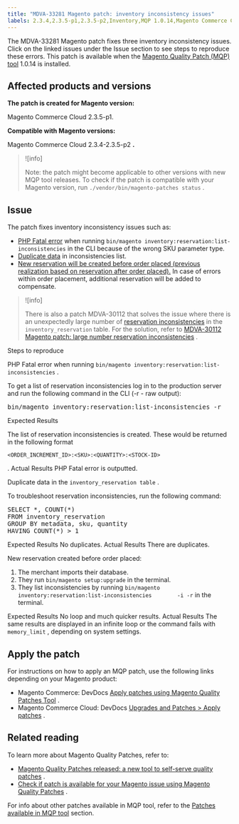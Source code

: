 ```yaml
---
title: "MDVA-33281 Magento patch: inventory inconsistency issues"
labels: 2.3.4,2.3.5-p1,2.3.5-p2,Inventory,MQP 1.0.14,Magento Commerce Cloud,PHP Fatal Error,data discrepancies,duplicate,inventory source,order placement,support tools
---
```


The MDVA-33281 Magento patch fixes three inventory inconsistency issues. Click on the linked issues under the Issue section to see steps to reproduce these errors. This patch is available when the [Magento Quality Patch (MQP) tool](https://support.magento.com/hc/en-us/articles/360047139492) 1.0.14 is installed.

## Affected products and versions

 **The patch is created for Magento version:** 

Magento Commerce Cloud 2.3.5-p1.

 **Compatible with Magento versions:** 

Magento Commerce Cloud 2.3.4-2.3.5-p2 **.** 

>![info]
>
>Note: the patch might become applicable to other versions with new MQP tool releases. To check if the patch is compatible with your Magento version, run `./vendor/bin/magento-patches status` .

## Issue

The patch fixes inventory inconsistency issues such as:

* [PHP Fatal error](https://support.magento.com/hc/en-us/articles/360055276532#php_fatal_error) when running `bin/magento inventory:reservation:list-inconsistencies` in the CLI because of the wrong SKU parameter type.
* [Duplicate data](https://support.magento.com/hc/en-us/articles/360055276532#duplicates) in inconsistencies list.
* [New reservation will be created before order placed (previous realization based on reservation after order placed).](https://support.magento.com/hc/en-us/articles/360055276532#orders) In case of errors within order placement, additional reservation will be added to compensate.

>![info]
>
>There is also a patch MDVA-30112 that solves the issue where there is an unexpectedly large number of [reservation inconsistencies](https://devdocs.magento.com/guides/v2.4/inventory/inventory-cli-reference.html#what-causes-reservation-inconsistencies) in the `inventory_reservation` table. For the solution, refer to [MDVA-30112 Magento patch: large number reservation inconsistencies](https://support.magento.com/hc/en-us/articles/360051515272) .

 <span class="wysiwyg-underline">Steps to reproduce</span> 

PHP Fatal error when running `bin/magento inventory:reservation:list-inconsistencies` .

To get a list of reservation inconsistencies log in to the production server and run the following command in the CLI (-r - raw output):

<pre>bin/magento inventory:reservation:list-inconsistencies -r</pre>

 <span class="wysiwyg-underline">Expected Results</span> 

The list of reservation inconsistencies is created. These would be returned in the following format

```plaintext
<ORDER_INCREMENT_ID>:<SKU>:<QUANTITY>:<STOCK-ID>
```

. <span class="wysiwyg-underline">Actual Results</span> PHP Fatal error is outputted.

Duplicate data in the `inventory_reservation table` .

To troubleshoot reservation inconsistencies, run the following command:

<pre>SELECT *, COUNT(*)
FROM inventory_reservation
GROUP BY metadata, sku, quantity
HAVING COUNT(*) > 1</pre>

 <span class="wysiwyg-underline">Expected Results</span> No duplicates. <span class="wysiwyg-underline">Actual Results</span> There are duplicates.

New reservation created before order placed:

1. The merchant imports their database.
1. They run `bin/magento setup:upgrade` in the terminal.
1. They list inconsistencies by running `bin/magento inventory:reservation:list-inconsistencies        -i -r` in the terminal.

 <span class="wysiwyg-underline">Expected Results</span> No loop and much quicker results. <span class="wysiwyg-underline">Actual Results</span> The same results are displayed in an infinite loop or the command fails with `memory_limit` , depending on system settings.

## Apply the patch

For instructions on how to apply an MQP patch, use the following links depending on your Magento product:

* Magento Commerce: DevDocs [Apply patches using Magento Quality Patches Tool](https://devdocs.magento.com/guides/v2.4/comp-mgr/patching/mqp.html) .
* Magento Commerce Cloud: DevDocs [Upgrades and Patches > Apply patches](https://devdocs.magento.com/cloud/project/project-patch.html) .

## Related reading

To learn more about Magento Quality Patches, refer to:

* [Magento Quality Patches released: a new tool to self-serve quality patches](https://support.magento.com/hc/en-us/articles/360047139492) .
* [Check if patch is available for your Magento issue using Magento Quality Patches](https://support.magento.com/hc/en-us/articles/360047125252) .

For info about other patches available in MQP tool, refer to the [Patches available in MQP tool](https://support.magento.com/hc/en-us/sections/360010506631-Patches-available-in-MQP-tool-) section.